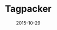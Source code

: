 ---
layout: site
title: "Tagpacker"
date: 2015-10-29
categories: [community]
version: 1.5.5
major: 1
minor: 5
patch: 5
slug: tagpacker
link: http://tagpacker.com/
submitter: cnmuc
permalink: /sites/:slug
---